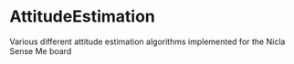 # AttitudeEstimation
Various different attitude estimation algorithms implemented for the Nicla Sense Me board

